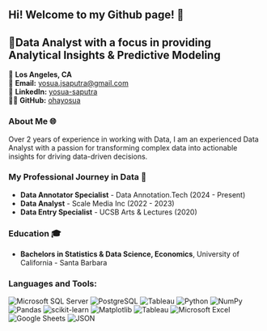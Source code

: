 ## Hi! Welcome to my Github page! 👋

## 🚀Data Analyst with a focus in providing Analytical Insights & Predictive Modeling

📍 **Los Angeles, CA**  
📧 **Email:** [yosua.jsaputra@gmail.com](mailto:yosua.jsaputra@gmail.com)  
🔗 **LinkedIn:** [yosua-saputra](https://www.linkedin.com/in/yosua-saputra/)  
👨‍💻 **GitHub:** [ohayosua](https://github.com/ohayosua)


### About Me 🌐
Over 2 years of experience in working with Data, I am an experienced Data Analyst with a passion for transforming complex data into actionable insights for driving data-driven decisions.


### My Professional Journey in Data 🌟
- **Data Annotator Specialist** - Data Annotation.Tech (2024 - Present)
- **Data Analyst** - Scale Media Inc (2022 - 2023)
- **Data Entry Specialist** - UCSB Arts & Lectures (2020)


### Education 🎓
- **Bachelors in Statistics & Data Science, Economics**, University of California - Santa Barbara


### Languages and Tools:
![Microsoft SQL Server](https://img.shields.io/badge/Microsoft%20SQL%20Server-CC2927?style=for-the-badge&logo=microsoft%20sql%20server&logoColor=white) ![PostgreSQL](https://img.shields.io/badge/PostgreSQL-316192?style=for-the-badge&logo=postgresql&logoColor=white) ![Tableau](https://img.shields.io/badge/Tableau-E97627?style=for-the-badge&logo=Tableau&logoColor=white) ![Python](https://img.shields.io/badge/python-3670A0?style=for-the-badge&logo=python&logoColor=ffdd54) ![NumPy](https://img.shields.io/badge/numpy-%23013243.svg?style=for-the-badge&logo=numpy&logoColor=white) ![Pandas](https://img.shields.io/badge/pandas-%23150458.svg?style=for-the-badge&logo=pandas&logoColor=white) ![scikit-learn](https://img.shields.io/badge/scikit--learn-%23F7931E.svg?style=for-the-badge&logo=scikit-learn&logoColor=white) ![Matplotlib](https://img.shields.io/badge/Matplotlib-%23ffffff.svg?style=for-the-badge&logo=Matplotlib&logoColor=black) ![Tableau](https://img.shields.io/badge/Tableau-E97627?style=for-the-badge&logo=Tableau&logoColor=white) ![Microsoft Excel](https://img.shields.io/badge/Microsoft_Excel-217346?style=for-the-badge&logo=microsoft-excel&logoColor=white) ![Google Sheets](https://img.shields.io/badge/Google%20Sheets-34A853?style=for-the-badge&logo=google-sheets&logoColor=white) ![JSON](https://img.shields.io/badge/json-5E5C5C?style=for-the-badge&logo=json&logoColor=white) 




